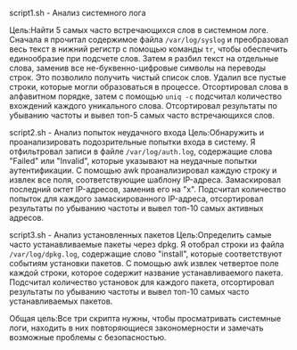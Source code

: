 

script1.sh - Анализ системного лога

Цель:Найти 5 самых часто встречающихся слов в системном логе.
Сначала я прочитал содержимое файла `/var/log/syslog` и преобразовал весь текст в нижний регистр с помощью команды `tr`, чтобы обеспечить единообразие при подсчете слов.
Затем я разбил текст на отдельные слова, заменив все не-буквенно-цифровые символы на переводы строк. Это позволило получить чистый список слов.
Удалил все пустые строки, которые могли образоваться в процессе.
Отсортировал слова в алфавитном порядке, затем с помощью `uniq -c` подсчитал количество вхождений каждого уникального слова.
Отсортировал результаты по убыванию частоты и вывел топ-5 самых часто встречающихся слов.

script2.sh - Анализ попыток неудачного входа
Цель:Обнаружить и проанализировать подозрительные попытки входа в систему.
Я отфильтровал записи в файле `/var/log/auth.log`, содержащие слова "Failed" или "Invalid", которые указывают на неудачные попытки аутентификации.
С помощью awk проанализировал каждую строку и извлек все поля, соответствующие шаблону IP-адреса.
Замаскировал последний октет IP-адресов, заменив его на "x".
Подсчитал количество попыток для каждого замаскированного IP-адреса, отсортировал результаты по убыванию частоты и вывел топ-10 самых активных адресов.

script3.sh - Анализ установленных пакетов
Цель:Определить самые часто устанавливаемые пакеты через dpkg.
Я отобрал строки из файла `/var/log/dpkg.log`, содержащие слово "install", которые соответствуют событиям установки пакетов.
С помощью awk извлек четвертое поле каждой строки, которое содержит название устанавливаемого пакета.
Подсчитал количество установок для каждого пакета, отсортировал результаты по убыванию частоты и вывел топ-10 самых часто устанавливаемых пакетов.


Общая цель:Все три скрипта нужны, чтобы просматривать системные логи, находить в них повторяющиеся закономерности и замечать возможные проблемы с безопасностью.
